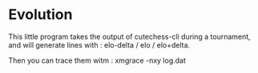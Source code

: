 # Evolution

This little program takes the output of cutechess-cli during a tournament,
and will generate lines with : elo-delta / elo / elo+delta.

Then you can trace them witm : xmgrace -nxy log.dat
